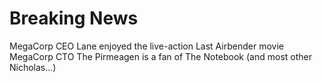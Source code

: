 # Breaking News

MegaCorp CEO Lane enjoyed the live-action Last Airbender movie
MegaCorp CTO The Pirmeagen is a fan of The Notebook (and most other Nicholas...)
